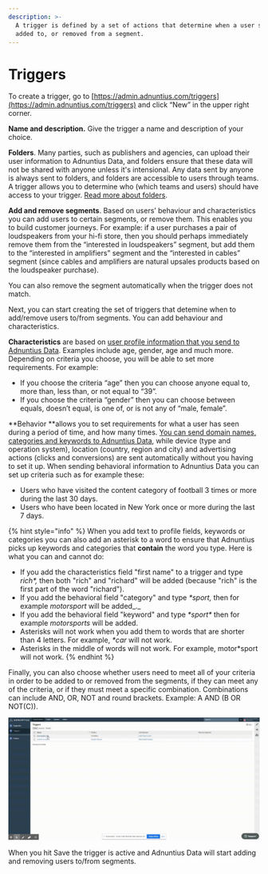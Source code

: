 ```yaml
---
description: >-
  A trigger is defined by a set of actions that determine when a user should be
  added to, or removed from a segment.
---
```


# Triggers

To create a trigger, go to [https://admin.adnuntius.com/triggers](https://admin.adnuntius.com/triggers) and click “New” in the upper right corner. 

**Name and description.** Give the trigger a name and description of your choice. 

**Folders**. Many parties, such as publishers and agencies, can upload their user information to Adnuntius Data, and folders ensure that these data will not be shared with anyone unless it's intensional. Any data sent by anyone is always sent to folders, and folders are accessible to users through teams. A trigger allows you to determine who (which teams and users) should have access to your trigger. [Read more about folders](folders.md). 

**Add and remove segments**. Based on users’ behaviour and characteristics you can add users to certain segments, or remove them. This enables you to build customer journeys. For example: if a user purchases a pair of loudspeakers from your hi-fi store, then you should perhaps immediately remove them from the “interested in loudspeakers” segment, but add them to the “interested in amplifiers” segment and the “interested in cables” segment (since cables and amplifiers are natural upsales products based on the loudspeaker purchase). 

You can also remove the segment automatically when the trigger does not match. 

Next, you can start creating the set of triggers that detemine when to add/remove users to/from segments. You can add behaviour and characteristics. 

**Characteristics** are based on [user profile information that you send to Adnuntius Data](broken-reference). Examples include age, gender, age and much more. Depending on criteria you choose, you will be able to set more requirements. For example:

* If you choose the criteria “age” then you can choose anyone equal to, more than, less than, or not equal to “39”. 
* If you choose the criteria “gender” then you can choose between equals, doesn’t equal, is one of, or is not any of “male, female”. 

**Behavior **allows you to set requirements for what a user has seen during a period of time, and how many times. [You can send domain names, categories and keywords to Adnuntius Data](../../api-documentation/javascript/page-views.md), while device (type and operation system), location (country, region and city) and advertising actions (clicks and conversions) are sent automatically without you having to set it up. When sending behavioral information to Adnuntius Data you can set up criteria such as for example these: 

* Users who have visited the content category of football 3 times or more during the last 30 days. 
* Users who have been located in New York once or more during the last 7 days.

{% hint style="info" %}
When you add text to profile fields, keywords or categories you can also add an asterisk to a word to ensure that Adnuntius picks up keywords and categories that **contain** the word you type. Here is what you can and cannot do:

* If you add the characteristics field "first name" to a trigger and type _rich\*,_ then both "rich" and "richard" will be added (because "rich" is the first part of the word "richard").
* If you add the behavioral field "category" and type _\*sport,_ then for example _motorsport_ will be added_._
* If you add the behavioral field "keyword" and type _\*sport\*_ then for example _motorsports_ will be added. 
* Asterisks will not work when you add them to words that are shorter than 4 letters. For example, _\*car_ will not work.
* Asterisks in the middle of words will not work. For example, motor\*sport will not work. 
{% endhint %}

Finally, you can also choose whether users need to meet all of your criteria in order to be added to or removed from the segments, if they can meet any of the criteria, or if they must meet a specific combination. Combinations can include AND, OR, NOT and round brackets. Example: A AND (B OR NOT(C)).

![Example trigger.](../../../.gitbook/assets/202008-ad-triggers-gif.gif)

When you hit Save the trigger is active and Adnuntius Data will start adding and removing users to/from segments.
